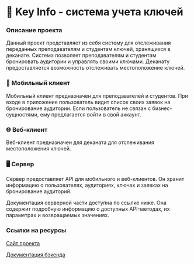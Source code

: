 # 🔑 Key Info - система учета ключей

### Описание проекта

Данный проект представляет из себя систему для отслеживания переданных преподавателям и студентам
ключей, хранящихся в деканате. Система позволяет преподавателям и студентам бронировать аудитории
и управлять своими ключами. Деканату предоставляется возможность отслеживать местоположение ключей.

### 📱 Мобильный клиент

Мобильный клиент предназначен для преподавателей и студентов. При входе в приложение пользователь
видит список своих заявок на бронирование аудитории. Если пользователь не связан с
бизнес-сущностями, ему предлагается войти в свой аккаунт.

### 🌐 Веб-клиент

Веб-клиент предназначен для деканата для отслеживания местоположения ключей.

### 🖥️ Сервер

Сервер предоставляет API для мобильного и веб-клиентов. Он хранит информацию о пользователях,
аудиториях, ключах и заявках на бронирование аудиторий.

Документация серверной части доступна по ссылке ниже. Она содержит подробную информацию о доступных
API-методах, их параметрах и возвращаемых значениях.

### Ссылки на ресурсы

[Сайт проекта](http://147.45.76.239:3000/)

[Документация бэкенда](http://147.45.76.239:8080/swagger-ui/index.html)
